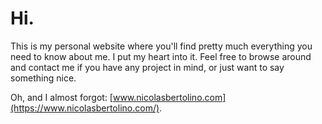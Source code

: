 # Hi.

This is my personal website where you'll find pretty much everything you need to know about me. I put my heart into it. Feel free to browse around and contact me if you have any project in mind, or just want to say something nice.

Oh, and I almost forgot: [www.nicolasbertolino.com](https://www.nicolasbertolino.com/).

